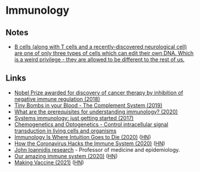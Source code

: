 # Immunology

## Notes

* [B cells \(along with T cells and a recently-discovered neurological cell\) are one of only three types of cells which can edit their own DNA. Which is a weird privilege - they are allowed to be different to the rest of us.](https://news.ycombinator.com/item?id=25168744)

## Links

* [Nobel Prize awarded for discovery of cancer therapy by inhibition of negative immune regulation \(2018\)](https://www.nobelprize.org/uploads/2018/10/press-medicine2018.pdf)
* [Tiny Bombs in your Blood - The Complement System \(2019\)](https://www.youtube.com/watch?v=BSypUV6QUNw)
* [What are the prerequisites for understanding immunology? \(2020\)](https://www.reddit.com/r/Immunology/comments/guvxg9/what_are_the_prerequisites_for_understanding/)
* [Systems immunology: just getting started \(2017\)](https://www.nature.com/articles/ni.3768)
* [Chemogenetics and Optogenetics - Control intracellular signal transduction in living cells and organisms](https://www.sciencedirect.com/journal/journal-of-molecular-biology/special-issue/106M8R5MBLF)
* [Immunology Is Where Intuition Goes to Die \(2020\)](https://www.theatlantic.com/health/archive/2020/08/covid-19-immunity-is-the-pandemics-central-mystery/614956/) \([HN](https://news.ycombinator.com/item?id=24069662)\)
* [How the Coronavirus Hacks the Immune System \(2020\)](https://www.newyorker.com/magazine/2020/11/09/how-the-coronavirus-hacks-the-immune-system) \([HN](https://news.ycombinator.com/item?id=24969667)\)
* [John Ioannidis research](https://profiles.stanford.edu/john-ioannidis) - Professor of medicine and epidemiology.
* [Our amazing immune system \(2020\)](https://berthub.eu/articles/posts/immune-system/) \([HN](https://news.ycombinator.com/item?id=25168744)\)
* [Making Vaccine \(2021\)](https://www.lesswrong.com/posts/niQ3heWwF6SydhS7R/making-vaccine) \([HN](https://news.ycombinator.com/item?id=26022750)\)

